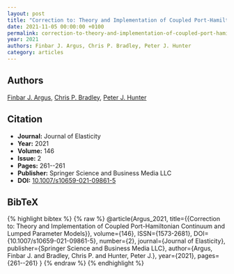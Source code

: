 ```yaml
---
layout: post
title: "Correction to: Theory and Implementation of Coupled Port-Hamiltonian Continuum and Lumped Parameter Models"
date: 2021-11-05 00:00:00 +0100
permalink: correction-to-theory-and-implementation-of-coupled-port-hamiltonian-continuum-and-lumped-parameter-models
year: 2021
authors: Finbar J. Argus, Chris P. Bradley, Peter J. Hunter
category: articles
---
```

 
## Authors
[Finbar J. Argus](authors/finbar-j-argus), [Chris P. Bradley](authors/chris-p-bradley), [Peter J. Hunter](authors/peter-j-hunter)
 
## Citation
- **Journal:** Journal of Elasticity
- **Year:** 2021
- **Volume:** 146
- **Issue:** 2
- **Pages:** 261--261
- **Publisher:** Springer Science and Business Media LLC
- **DOI:** [10.1007/s10659-021-09861-5](https://doi.org/10.1007/s10659-021-09861-5)
 
## BibTeX
{% highlight bibtex %}
{% raw %}
@article{Argus_2021,
  title={{Correction to: Theory and Implementation of Coupled Port-Hamiltonian Continuum and Lumped Parameter Models}},
  volume={146},
  ISSN={1573-2681},
  DOI={10.1007/s10659-021-09861-5},
  number={2},
  journal={Journal of Elasticity},
  publisher={Springer Science and Business Media LLC},
  author={Argus, Finbar J. and Bradley, Chris P. and Hunter, Peter J.},
  year={2021},
  pages={261--261}
}
{% endraw %}
{% endhighlight %}
 
